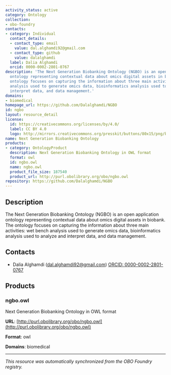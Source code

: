 ```yaml
---
activity_status: active
category: Ontology
collection:
- obo-foundry
contacts:
- category: Individual
  contact_details:
  - contact_type: email
    value: dal.alghamdi92@gmail.com
  - contact_type: github
    value: dalalghamdi
  label: Dalia Alghamdi
  orcid: 0000-0002-2801-0767
description: 'The Next Generation Biobanking Ontology (NGBO) is an open application
  ontology representing contextual data about omics digital assets in biobank. The
  ontology focuses on capturing the information about three main activities: wet bench
  analysis used to generate omics data, bioinformatics analysis used to analyze and
  interpret data, and data management.'
domains:
- biomedical
homepage_url: https://github.com/Dalalghamdi/NGBO
id: ngbo
layout: resource_detail
license:
  id: https://creativecommons.org/licenses/by/4.0/
  label: CC BY 4.0
  logo: http://mirrors.creativecommons.org/presskit/buttons/80x15/png/by.png
name: Next Generation Biobanking Ontology
products:
- category: OntologyProduct
  description: Next Generation Biobanking Ontology in OWL format
  format: owl
  id: ngbo.owl
  name: ngbo.owl
  product_file_size: 187540
  product_url: http://purl.obolibrary.org/obo/ngbo.owl
repository: https://github.com/Dalalghamdi/NGBO
---
```

## Description

The Next Generation Biobanking Ontology (NGBO) is an open application ontology representing contextual data about omics digital assets in biobank. The ontology focuses on capturing the information about three main activities: wet bench analysis used to generate omics data, bioinformatics analysis used to analyze and interpret data, and data management.

## Contacts

- Dalia Alghamdi (dal.alghamdi92@gmail.com) [ORCID: 0000-0002-2801-0767](https://orcid.org/0000-0002-2801-0767)

## Products

### ngbo.owl

Next Generation Biobanking Ontology in OWL format

**URL**: [http://purl.obolibrary.org/obo/ngbo.owl](http://purl.obolibrary.org/obo/ngbo.owl)

**Format**: owl

**Domains**: biomedical

---

*This resource was automatically synchronized from the OBO Foundry registry.*